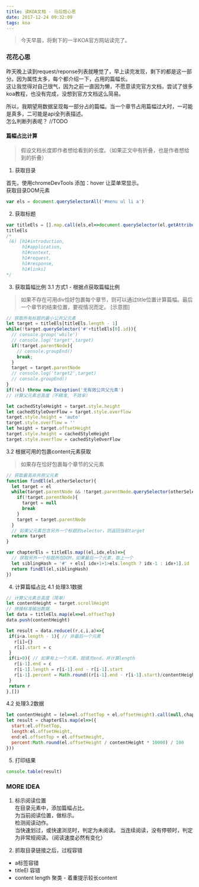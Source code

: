 ```yaml
---
title: 读KOA文档 - 马后炮心思
date: 2017-12-24 09:32:09
tags: koa
---
```


> 今天早晨，将剩下的一半KOA官方网站读完了。  

### 花花心思  
昨天晚上读到request/reponse列表就睡觉了，早上读完发现，剩下的都是这一部分。因为属性太多，每个都介绍一下，占用的篇幅长。   
这让我觉得对自己很气，因为之前一直因为懒，不愿意读完官方文档，尝试了很多koa教程，也没有完成，没想到官方文档这么简易。  

所以，我期望用数据呈现每一部分占的篇幅。当一个章节占用篇幅过大时，一可能是真多，二可能是api全列表描述。  
怎么判断列表呢？  //TODO  

#### 篇幅占比计算
> 假设文档长度即作者想给看到的长度。（如果正文中有折叠，也是作者想给到的折叠）

1. 获取目录  

首先，使用chromeDevTools 添加：hover 让菜单常显示。  
获取目录DOM元素  
```javascript
var els = document.querySelectorAll('#menu ul li a')
```

2. 获取标题

```javascript
var titleEls = [].map.call(els,el=>document.querySelector(el.getAttribute('href')))
titleEls
/* 
 (6) [h1#introduction, 
      h1#application, 
      h1#context, 
      h1#request, 
      h1#response, 
      h1#links]
*/
```

3. 获取篇幅比例 
3.1 方式1 - 根据点获取篇幅比例 
> 如果不存在可用div恰好包裹每个章节，则可以通过title位置计算篇幅。最后一个章节的结束位置，要视情况而定。
[示意图]

```javascript
// 获取所有标题的最小公共父元素
let target = titleEls[titleEls.length - 1]
while(!target.querySelector('#'+titleEls[0].id)){
  // console.group('while')
  // console.log('target',target)
  if(!target.parentNode){
    // console.groupEnd()
    break;
  }
  target = target.parentNode
  // console.log('target2',target)
  // console.groupEnd()
}
if(!el) throw new Exception('无有效公共父元素')
// 计算父元素总高度（不精准, 不效率）

let cachedStyleHeight = target.style.height
let cachedStyleOverFlow = target.style.overflow
target.style.height = 'auto'
target.style.overflow = ''
let height = target.offsetHeight
target.style.height = cachedStyleHeight
target.style.overflow = cachedStyleOverFlow

```

3.2 根据可用的包裹content元素获取

> 如果存在恰好包裹每个章节的父元素

``` javascript
// 获取最高非共用父元素
function findEl(el,otherSelector){
  let target = el
  while(target.parentNode && !target.parentNode.querySelector(otherSelector)){
    if(!target.parentNode){
      target = null
      break
    }
    target = target.parentNode
  }
  // 如果父元素包含另外一个标题的selector，则返回当前target
  return target
}

var chapterEls = titleEls.map((el,idx,els)=>{
  // 获取另外一个标题所在DOM，如果最后一个元素，取上一个
  let siblingHash = '#' + els[ idx+1+1>els.length ? idx-1 : idx+1].id
  return findEl(el,siblingHash)
})

```

4. 计算篇幅占比
4.1 处理3.1数据
```javascript
// 计算父元素总高度（简单）
let contentHeight = target.scrollHeight
// 拼接标准输出数据
let data = titleEls.map(el=>el.offsetTop)
data.push(contentHeight)

let result = data.reduce((r,c,i,a)=>{
 if(i<a.length - 1){ // 非最后一个元素
   r[i]={}
   r[i].start = c
 }
 if(i>0){ // 如果有上一个元素，就填充end，并计算length
   r[i-1].end = c 
   r[i-1].length = r[i-1].end - r[i-1].start
   r[i-1].percent = Math.round((r[i-1].end - r[i-1].start)/contentHeight *10000) /100
 }
 return r
},[])

```
4.2 处理3.2数据

```javascript
let contentHeight = (el=>el.offsetTop + el.offsetHeight).call(null,chapterEls[chapterEls.length - 1]) // 
let result = chapterEls.map(el=>({
  start:el.offsetTop,
  length:el.offsetHeight,
  end:el.offsetTop + el.offsetHeight,
  percent:Math.round(el.offsetHeight / contentHeight * 10000) / 100
}))
```

5. 打印结果 

```javascript
console.table(result)
```

### MORE IDEA  

1. 标示阅读位置  
在目录元素中，添加篇幅占比。  
为当前阅读位置，做标示。  
检测阅读动作。  
  当快速划过，或快速浏览时，判定为未阅读。
  当连续阅读，没有停顿时，判定为非常规阅读。（阅读速度必然有变化）

2. 抓取目录链接之后，过程容错
- a标签容错
- titleEl 容错
- content length 聚类 - 着重提示较长content